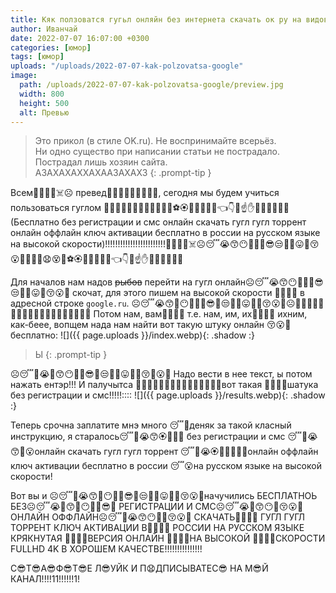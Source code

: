 ```yaml
---
title: Кяк ползоватся гугьл онляйн без интернета скачать ок ру на видовс десёть!1!!
author: Иванчай
date: 2022-07-07 16:07:00 +0300
categories: [юмор]
tags: [юмор]
uploads: "/uploads/2022-07-07-kak-polzovatsa-google"
image:
  path: /uploads/2022-07-07-kak-polzovatsa-google/preview.jpg
  width: 800
  height: 500
  alt: Превью
---
```


> Это прикол (в стиле OK.ru). Не воспринимайте всерьёз.  
  Ни одно существо при написании статьи не пострадало. Пострадал лишь хозяин сайта.  
  АЗАХАХАХХАХААЗАХАХЗ
{: .prompt-tip }

Всем💪💁‍♀️😒☠️☹️ превед💪😭😙😶🤭💪😬🤬😡, сегодня мы будем учиться пользоваться гуглом 💪💁‍♀️😒😚😮🤭🌲💨😧😵🍎⚽️🏵🎫❌🆘😣🤜👈👇😪☝️✋🤚👋💪😬🤬😡(Бесплатно без регистрации и смс онлайн скачать гугл гугл торрент онлайн оффлайн ключ активации бесплатно в россии на русском языке на высокой скорости)!!!!!!!!!!!!!!!!!!!!!!!!💪💁‍♀️😒☠️☹️😴😭😙😶🤭🐼🐳😎😒🙄🐾😛🤪😚😮🤭🤭🌲💨😧😵🍎⚽️🏵🎫❌🆘😣🤜👈👇😪☝️✋🤚👋💪😬🤬😡

Для началов нам надов ~~рыбов~~ перейти на гугл онлайн☹️😴😭😙😶🤭🐼🐳😎😒🙄🐾😛🤪😚😮🤭 скочат, для этого пишем на высокой скорости 💨😧🤪😵 в адресной строке `google.ru`.
☹️😴😭😙🎄😶🤭🐼🐳😎🎄😒🙄🐾😛🤪🎄😚😮🤭☹️🎄😴😭😙😶🤭🎄🐼🐳😎😒🙄🐾😛🤪😚🎄😮🤭
Потом нам, вам💨😧🤪😵 т.е. нам, им, их💨😧🤪😵 ихним, как-беее, вопщем нада нам найти вот такую штуку онлайн 😚😮🤭бесплатно:
![]({{ page.uploads }}/index.webp){: .shadow :}

> Ы
{: .prompt-tip }

☹️😴🎄😭🎄😙😶🎄🤭😎🎄😒🙄🎄😛🎄🤪😚🎄😮🤭
Надо вести в нее текст, ы потом нажать ентэр!!!
И палучытса 💨😧🤪😵❌💨😧❌🤪😵💨❌😧🤪😵вот такая 💨😧🤪😵шатука без регистрации и смс!!!!!::::
![]({{ page.uploads }}/results.webp){: .shadow :}

Теперь срочна заплатите мнэ много 😴🎄деняк за такой класный инструкцию, я старалось😴🎄😭😙🏵🤪😚😮 без регистрации и смс 😴🎄😭😙❌😮онлайн скачать гугл гугл торрент 😴🎄😭🏵🎫❌🤪😚😮онлайн оффлайн ключ активации бесплатно в россии 😴😮на русском языке на высокой скорости!

Вот вы и ☹️😴🎄😭😙🎄😶🤭🎄😎🎄😒🙄🎄😛🤪🎄😚😮🤭начучились БЕСПЛАТНОЬ БЕЗ☹️😴😭🎄😙🎄😶🤭🎄😎🤭 РЕГИСТРАЦИИ И СМС☹️😴😭🎄😙😶🤪😚😮🤭 ОНЛАЙН ОФФЛАЙН☹️😴🎄😭😙😶🎄🤪😚😮🤭 СКАЧАТЬ💨😧🤪😵 ГУГЛ ГУГЛ ТОРРЕНТ КЛЮЧ АКТИВАЦИИ В💨😧🤪😵 РОССИИ НА РУССКОМ ЯЗЫКЕ КРЯКНУТАЯ 💨😧🤪😵ВЕРСИЯ ОНЛАЙН 💨😧🤪😵НА ВЫСОКОЙ 💨😧🤪😵СКОРОСТИ FULLHD 4K В ХОРОШЕМ КАЧЕСТВЕ!!!!!!!!!!!!!!!

С😎Т😎А😎Ф😎Т😎Е Л😎УЙК И П😧ДПИСЫВАТЕС😎 НА М😎Й КАНАЛ!!!!11!!!!!!1!
